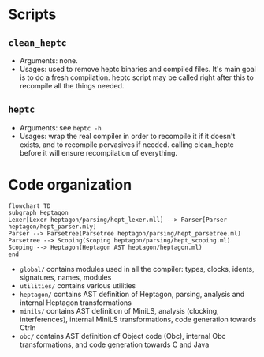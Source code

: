 # Scripts

## `clean_heptc`
* Arguments: none.
* Usages: used to remove heptc binaries and compiled files. It's main goal is to do a fresh compilation. heptc script may be called right after this to recompile all the things needed.

## `heptc`
* Arguments: see `heptc -h`
* Usages: wrap the real compiler in order to recompile it if it doesn't exists, and to recompile pervasives if needed. calling clean_heptc before it will ensure recompilation of everything.

# Code organization
```mermaid
flowchart TD
subgraph Heptagon
Lexer[Lexer heptagon/parsing/hept_lexer.mll] --> Parser[Parser heptagon/hept_parser.mly]
Parser --> Parsetree(Parsetree heptagon/parsing/hept_parsetree.ml)
Parsetree --> Scoping(Scoping heptagon/parsing/hept_scoping.ml)
Scoping --> Heptagon(Heptagon AST heptagon/heptagon.ml)
end
```

- `global/` contains modules used in all the compiler: types, clocks, idents, signatures, names, modules
- `utilities/` contains various utilities
- `heptagon/` contains AST definition of Heptagon, parsing, analysis and internal Heptagon transformations
- `minils/` contains AST definition of MiniLS, analysis (clocking, interferences), internal MiniLS transformations, code generation towards Ctrln
- `obc/` contains AST definition of Object code (Obc), internal Obc transformations, and code generation towards C and Java
